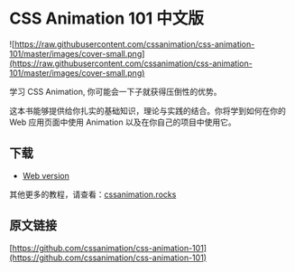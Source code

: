 # CSS Animation 101 中文版

![https://raw.githubusercontent.com/cssanimation/css-animation-101/master/images/cover-small.png](https://raw.githubusercontent.com/cssanimation/css-animation-101/master/images/cover-small.png)

学习 CSS Animation, 你可能会一下子就获得压倒性的优势。

这本书能够提供给你扎实的基础知识，理论与实践的结合。你将学到如何在你的 Web 应用页面中使用 Animation 以及在你自己的项目中使用它。

## 下载

* [Web version](https://cssanimation.rocks/css-animation-101/)

其他更多的教程，请查看：[cssanimation.rocks](https://cssanimation.rocks)

## 原文链接

[https://github.com/cssanimation/css-animation-101](https://github.com/cssanimation/css-animation-101)
